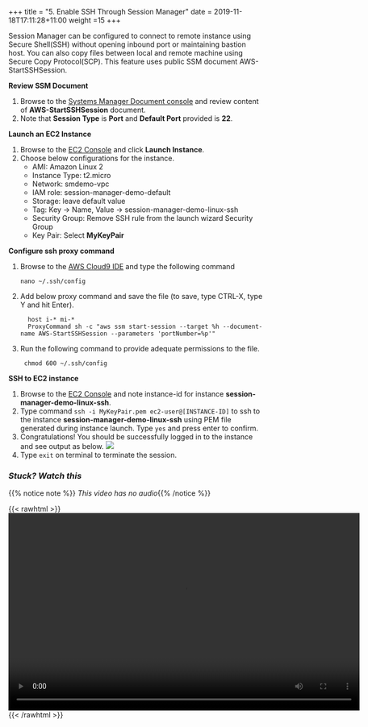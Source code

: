 +++
title = "5. Enable SSH Through Session Manager"
date = 2019-11-18T17:11:28+11:00
weight =15
+++

Session Manager can be configured to connect to remote instance using Secure Shell(SSH) without opening inbound port or maintaining bastion host. You can also copy files between local and remote machine using Secure Copy Protocol(SCP). This feature uses public SSM document AWS-StartSSHSession.

**Review SSM Document**

1.  Browse to the [Systems Manager Document console](https://ap-southeast-2.console.aws.amazon.com/systems-manager/documents/AWS-StartSSHSession/content?region=ap-southeast-2) and review content of **AWS-StartSSHSession** document.
2.  Note that **Session Type** is **Port** and **Default Port** provided is **22**.

**Launch an EC2 Instance**

1.  Browse to the [EC2 Console](https://ap-southeast-2.console.aws.amazon.com/ec2/home?region=ap-southeast-2#Instances:sort=instanceId) and click **Launch Instance**.
2.  Choose below configurations for the instance.
    -   AMI: Amazon Linux 2 
    -   Instance Type: t2.micro
    -   Network: smdemo-vpc
    -   IAM role: session-manager-demo-default
    -   Storage: leave default value
    -   Tag: Key -> Name, Value -> session-manager-demo-linux-ssh
    -   Security Group: Remove SSH rule from the launch wizard Security Group
    -   Key Pair: Select **MyKeyPair**

**Configure ssh proxy command**

1.  Browse to the [AWS Cloud9 IDE](https://ap-southeast-2.console.aws.amazon.com/cloud9/) and type the following command 

        nano ~/.ssh/config

2. Add below proxy command and save the file (to save, type CTRL-X, type Y and hit Enter).

         host i-* mi-*
         ProxyCommand sh -c "aws ssm start-session --target %h --document-name AWS-StartSSHSession --parameters 'portNumber=%p'"
3. Run the following command to provide adequate permissions to the file. 

        chmod 600 ~/.ssh/config
   
**SSH to EC2 instance**

1.  Browse to the [EC2 Console](https://ap-southeast-2.console.aws.amazon.com/ec2/home?region=ap-southeast-2#Instances:search=session-manager-demo-linux-ssh;sort=instanceId) and note instance-id for instance **session-manager-demo-linux-ssh**.
2.  Type command `ssh -i MyKeyPair.pem ec2-user@[INSTANCE-ID]` to ssh to the instance **session-manager-demo-linux-ssh** using PEM file generated during instance launch. Type `yes` and press enter to confirm. 
3.  Congratulations! You should be successfully logged in to the instance and see output as below. ![](/images/ssh1.png)
4.  Type `exit` on terminal to terminate the session.

### *Stuck? Watch this*

{{% notice note %}} 
*This video has no audio*{{% /notice %}}

{{< rawhtml >}}
<video width="696" height="392" controls>
  <source src="https://d1tqhetmq9f85b.cloudfront.net/downloads/lab1.5.mp4" type="video/mp4">
  Your browser doesn't support video.
</video>
{{< /rawhtml >}}